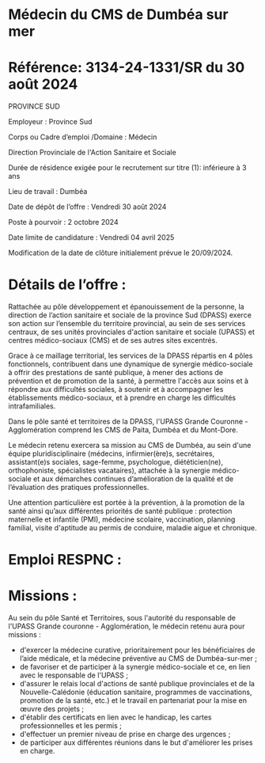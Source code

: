 # Médecin du CMS de Dumbéa sur mer

# Référence: 3134-24-1331/SR du 30 août 2024

PROVINCE SUD

Employeur : Province Sud

Corps ou Cadre d’emploi /Domaine : Médecin

Direction Provinciale de l'Action Sanitaire et Sociale

Durée de résidence exigée pour le recrutement sur titre (1): inférieure à 3 ans

Lieu de travail : Dumbéa

Date de dépôt de l’offre : Vendredi 30 août 2024

Poste à pourvoir : 2 octobre 2024

Date limite de candidature : Vendredi 04 avril 2025

Modification de la date de clôture initialement prévue le 20/09/2024.

# Détails de l’offre :

Rattachée au pôle développement et épanouissement de la personne, la direction de l’action sanitaire et sociale de la province Sud (DPASS) exerce son action sur l’ensemble du territoire provincial, au sein de ses services centraux, de ses unités provinciales d'action sanitaire et sociale (UPASS) et centres médico-sociaux (CMS) et de ses autres sites excentrés.

Grace à ce maillage territorial, les services de la DPASS répartis en 4 pôles fonctionnels, contribuent dans une dynamique de synergie médico-sociale à offrir des prestations de santé publique, à mener des actions de prévention et de promotion de la santé, à permettre l'accès aux soins et à répondre aux difficultés sociales, à soutenir et à accompagner les établissements médico-sociaux, et à prendre en charge les difficultés intrafamiliales.

Dans le pôle santé et territoires de la DPASS, l'UPASS Grande Couronne - Agglomération comprend les CMS de Paita, Dumbéa et du Mont-Dore.

Le médecin retenu exercera sa mission au CMS de Dumbéa, au sein d'une équipe pluridisciplinaire (médecins, infirmier(ère)s, secrétaires, assistant(e)s sociales, sage-femme, psychologue, diététicien(ne), orthophoniste, spécialistes vacataires), attachée à la synergie médico-sociale et aux démarches continues d’amélioration de la qualité et de l’évaluation des pratiques professionnelles.

Une attention particulière est portée à la prévention, à la promotion de la santé ainsi qu’aux différentes priorités de santé publique : protection maternelle et infantile (PMI), médecine scolaire, vaccination, planning familial, visite d'aptitude au permis de conduire, maladie aigue et chronique.

# Emploi RESPNC :

# Missions :

Au sein du pôle Santé et Territoires, sous l'autorité du responsable de l'UPASS Grande couronne - Agglomération, le médecin retenu aura pour missions :

- d'exercer la médecine curative, prioritairement pour les bénéficiaires de l’aide médicale, et la médecine préventive au CMS de Dumbéa-sur-mer ;
- de favoriser et de participer à la synergie médico-sociale et ce, en lien avec le responsable de l'UPASS ;
- d'assurer le relais local d'actions de santé publique provinciales et de la Nouvelle-Calédonie (éducation sanitaire, programmes de vaccinations, promotion de la santé, etc.) et le travail en partenariat pour la mise en œuvre des projets ;
- d'établir des certificats en lien avec le handicap, les cartes professionnelles et les permis ;
- d'effectuer un premier niveau de prise en charge des urgences ;
- de participer aux différentes réunions dans le but d'améliorer les prises en charge.